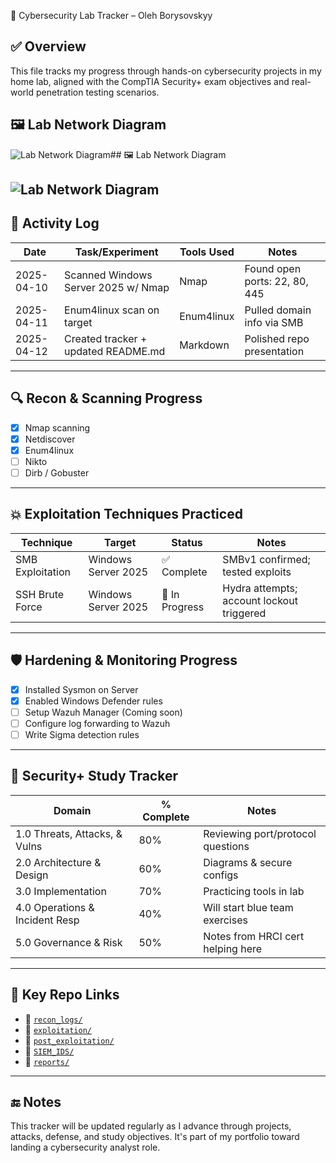  🧠 Cybersecurity Lab Tracker – Oleh Borysovskyy

## ✅ Overview
This file tracks my progress through hands-on cybersecurity projects in my home lab, aligned with the CompTIA Security+ exam objectives and real-world penetration testing scenarios.
## 🖼️ Lab Network Diagram

![Lab Network Diagram](./reports/lab_network_diagram.png)## 🖼️ Lab Network Diagram

![Lab Network Diagram](./reports/lab_network_diagram.png)
---

## 📅 Activity Log

| Date       | Task/Experiment                                      | Tools Used              | Notes |
|------------|-------------------------------------------------------|--------------------------|-------|
| 2025-04-10 | Scanned Windows Server 2025 w/ Nmap                   | Nmap                     | Found open ports: 22, 80, 445 |
| 2025-04-11 | Enum4linux scan on target                             | Enum4linux              | Pulled domain info via SMB |
| 2025-04-12 | Created tracker + updated README.md                   | Markdown                | Polished repo presentation |

---

## 🔍 Recon & Scanning Progress

- [x] Nmap scanning
- [x] Netdiscover
- [x] Enum4linux
- [ ] Nikto
- [ ] Dirb / Gobuster

---

## 💥 Exploitation Techniques Practiced

| Technique              | Target              | Status     | Notes |
|------------------------|---------------------|------------|-------|
| SMB Exploitation       | Windows Server 2025 | ✅ Complete | SMBv1 confirmed; tested exploits |
| SSH Brute Force        | Windows Server 2025 | 🔄 In Progress | Hydra attempts; account lockout triggered |

---

## 🛡 Hardening & Monitoring Progress

- [x] Installed Sysmon on Server
- [x] Enabled Windows Defender rules
- [ ] Setup Wazuh Manager (Coming soon)
- [ ] Configure log forwarding to Wazuh
- [ ] Write Sigma detection rules

---

## 📖 Security+ Study Tracker

| Domain                         | % Complete | Notes |
|--------------------------------|------------|-------|
| 1.0 Threats, Attacks, & Vulns | 80%        | Reviewing port/protocol questions |
| 2.0 Architecture & Design      | 60%        | Diagrams & secure configs |
| 3.0 Implementation             | 70%        | Practicing tools in lab |
| 4.0 Operations & Incident Resp | 40%        | Will start blue team exercises |
| 5.0 Governance & Risk          | 50%        | Notes from HRCI cert helping here |

---

## 📂 Key Repo Links

- 🔗 [`recon_logs/`](./recon_logs/)
- 🔗 [`exploitation/`](./exploitation/)
- 🔗 [`post_exploitation/`](./post_exploitation/)
- 🔗 [`SIEM_IDS/`](./SIEM_IDS/)
- 🔗 [`reports/`](./reports/)

---

## 🔚 Notes

This tracker will be updated regularly as I advance through projects, attacks, defense, and study objectives. It's part of my portfolio toward landing a cybersecurity analyst role.
